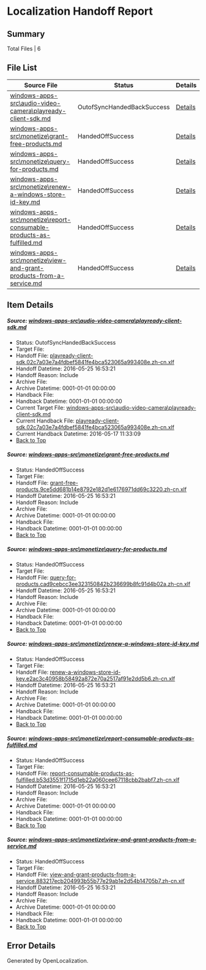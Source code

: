 # <a name='report-top'></a> Localization Handoff Report

## Summary
 Total Files | 6

## File List
 Source File | Status | Details 
 ----------- | ------ | ------- 
 [windows-apps-src\audio-video-camera\playready-client-sdk.md](https://github.com/Microsoft/windows-apps/blob/885b017fd853c596d44818391c00b026b9dfd0c9/windows-apps-src/audio-video-camera/playready-client-sdk.md) | OutofSyncHandedBackSuccess | [Details](#d0bb8dac611b8a641ed07f2b7c8363d587616950484)
 [windows-apps-src\monetize\grant-free-products.md](https://github.com/Microsoft/windows-apps/blob/2f4351d6f9bdc0b9a131ad5ead10ffba7e76c437/windows-apps-src/monetize/grant-free-products.md) | HandedOffSuccess | [Details](#9bce5649fc1a9400371e1f9bb67809f1c6288ec63276)
 [windows-apps-src\monetize\query-for-products.md](https://github.com/Microsoft/windows-apps/blob/2f4351d6f9bdc0b9a131ad5ead10ffba7e76c437/windows-apps-src/monetize/query-for-products.md) | HandedOffSuccess | [Details](#b8661d73487dde61b207159d11a0583700fa22bc3316)
 [windows-apps-src\monetize\renew-a-windows-store-id-key.md](https://github.com/Microsoft/windows-apps/blob/2f4351d6f9bdc0b9a131ad5ead10ffba7e76c437/windows-apps-src/monetize/renew-a-windows-store-id-key.md) | HandedOffSuccess | [Details](#6255346c568ed24e17c795834ab182f73707c4de3318)
 [windows-apps-src\monetize\report-consumable-products-as-fulfilled.md](https://github.com/Microsoft/windows-apps/blob/2f4351d6f9bdc0b9a131ad5ead10ffba7e76c437/windows-apps-src/monetize/report-consumable-products-as-fulfilled.md) | HandedOffSuccess | [Details](#b099bdc26565ef218eaf1f73c5bb3ec9c24065c33319)
 [windows-apps-src\monetize\view-and-grant-products-from-a-service.md](https://github.com/Microsoft/windows-apps/blob/2f4351d6f9bdc0b9a131ad5ead10ffba7e76c437/windows-apps-src/monetize/view-and-grant-products-from-a-service.md) | HandedOffSuccess | [Details](#92b62f36a519b49bd8f380b7f22920f38fe195b53335)

## Item Details
##### <a name='d0bb8dac611b8a641ed07f2b7c8363d587616950484'></a> Source: [windows-apps-src\audio-video-camera\playready-client-sdk.md](https://github.com/Microsoft/windows-apps/blob/885b017fd853c596d44818391c00b026b9dfd0c9/windows-apps-src/audio-video-camera/playready-client-sdk.md)
* Status: OutofSyncHandedBackSuccess
* Target File: 
* Handoff File: [playready-client-sdk.02c7a03e7a4fdbef5841fe4bca523065a993408e.zh-cn.xlf](https://github.com/Microsoft/WDG.handoff/blob/9a4612b3a6c49a5422aa2275c4034874b06bb44c/ol-handoff/Microsoft/windows-apps.zh-cn/master/playready-client-sdk.02c7a03e7a4fdbef5841fe4bca523065a993408e.zh-cn.xlf)
* Handoff Datetime: 2016-05-25 16:53:21
* Handoff Reason: Include
* Archive File: 
* Archive Datetime: 0001-01-01 00:00:00
* Handback File: 
* Handback Datetime: 0001-01-01 00:00:00
* Current Target File: [windows-apps-src\audio-video-camera\playready-client-sdk.md](https://github.com/Microsoft/windows-apps.zh-cn/blob/e4950dfadec3ed05da353865094db86aa5da2532/windows-apps-src/audio-video-camera/playready-client-sdk.md)
* Current Handback File: [playready-client-sdk.02c7a03e7a4fdbef5841fe4bca523065a993408e.zh-cn.xlf](https://github.com/Microsoft/WDG.handback/blob/eac7704e2d2e18f3bef46b3eb8e5f94908c5e366/ol-handback/Microsoft/windows-apps.zh-cn/master/playready-client-sdk.02c7a03e7a4fdbef5841fe4bca523065a993408e.zh-cn.xlf)
* Current Handback Datetime: 2016-05-17 11:33:09
* [Back to Top](#report-top)

##### <a name='9bce5649fc1a9400371e1f9bb67809f1c6288ec63276'></a> Source: [windows-apps-src\monetize\grant-free-products.md](https://github.com/Microsoft/windows-apps/blob/2f4351d6f9bdc0b9a131ad5ead10ffba7e76c437/windows-apps-src/monetize/grant-free-products.md)
* Status: HandedOffSuccess
* Target File: 
* Handoff File: [grant-free-products.9ce5dd681b14e8792e182d1e6176971dd69c3220.zh-cn.xlf](https://github.com/Microsoft/WDG.handoff/blob/9a4612b3a6c49a5422aa2275c4034874b06bb44c/ol-handoff/Microsoft/windows-apps.zh-cn/master/grant-free-products.9ce5dd681b14e8792e182d1e6176971dd69c3220.zh-cn.xlf)
* Handoff Datetime: 2016-05-25 16:53:21
* Handoff Reason: Include
* Archive File: 
* Archive Datetime: 0001-01-01 00:00:00
* Handback File: 
* Handback Datetime: 0001-01-01 00:00:00
* [Back to Top](#report-top)

##### <a name='b8661d73487dde61b207159d11a0583700fa22bc3316'></a> Source: [windows-apps-src\monetize\query-for-products.md](https://github.com/Microsoft/windows-apps/blob/2f4351d6f9bdc0b9a131ad5ead10ffba7e76c437/windows-apps-src/monetize/query-for-products.md)
* Status: HandedOffSuccess
* Target File: 
* Handoff File: [query-for-products.cad9cebcc3ee323150842b236699b8fc91d4b02a.zh-cn.xlf](https://github.com/Microsoft/WDG.handoff/blob/9a4612b3a6c49a5422aa2275c4034874b06bb44c/ol-handoff/Microsoft/windows-apps.zh-cn/master/query-for-products.cad9cebcc3ee323150842b236699b8fc91d4b02a.zh-cn.xlf)
* Handoff Datetime: 2016-05-25 16:53:21
* Handoff Reason: Include
* Archive File: 
* Archive Datetime: 0001-01-01 00:00:00
* Handback File: 
* Handback Datetime: 0001-01-01 00:00:00
* [Back to Top](#report-top)

##### <a name='6255346c568ed24e17c795834ab182f73707c4de3318'></a> Source: [windows-apps-src\monetize\renew-a-windows-store-id-key.md](https://github.com/Microsoft/windows-apps/blob/2f4351d6f9bdc0b9a131ad5ead10ffba7e76c437/windows-apps-src/monetize/renew-a-windows-store-id-key.md)
* Status: HandedOffSuccess
* Target File: 
* Handoff File: [renew-a-windows-store-id-key.e2ac3c40958b58492a872e70a2517af91e2dd5b6.zh-cn.xlf](https://github.com/Microsoft/WDG.handoff/blob/9a4612b3a6c49a5422aa2275c4034874b06bb44c/ol-handoff/Microsoft/windows-apps.zh-cn/master/renew-a-windows-store-id-key.e2ac3c40958b58492a872e70a2517af91e2dd5b6.zh-cn.xlf)
* Handoff Datetime: 2016-05-25 16:53:21
* Handoff Reason: Include
* Archive File: 
* Archive Datetime: 0001-01-01 00:00:00
* Handback File: 
* Handback Datetime: 0001-01-01 00:00:00
* [Back to Top](#report-top)

##### <a name='b099bdc26565ef218eaf1f73c5bb3ec9c24065c33319'></a> Source: [windows-apps-src\monetize\report-consumable-products-as-fulfilled.md](https://github.com/Microsoft/windows-apps/blob/2f4351d6f9bdc0b9a131ad5ead10ffba7e76c437/windows-apps-src/monetize/report-consumable-products-as-fulfilled.md)
* Status: HandedOffSuccess
* Target File: 
* Handoff File: [report-consumable-products-as-fulfilled.b53d3551f1715d1eb22a060cee67118cbb2babf7.zh-cn.xlf](https://github.com/Microsoft/WDG.handoff/blob/9a4612b3a6c49a5422aa2275c4034874b06bb44c/ol-handoff/Microsoft/windows-apps.zh-cn/master/report-consumable-products-as-fulfilled.b53d3551f1715d1eb22a060cee67118cbb2babf7.zh-cn.xlf)
* Handoff Datetime: 2016-05-25 16:53:21
* Handoff Reason: Include
* Archive File: 
* Archive Datetime: 0001-01-01 00:00:00
* Handback File: 
* Handback Datetime: 0001-01-01 00:00:00
* [Back to Top](#report-top)

##### <a name='92b62f36a519b49bd8f380b7f22920f38fe195b53335'></a> Source: [windows-apps-src\monetize\view-and-grant-products-from-a-service.md](https://github.com/Microsoft/windows-apps/blob/2f4351d6f9bdc0b9a131ad5ead10ffba7e76c437/windows-apps-src/monetize/view-and-grant-products-from-a-service.md)
* Status: HandedOffSuccess
* Target File: 
* Handoff File: [view-and-grant-products-from-a-service.883217ecb204993b55b77e29ab1e2d54b14705b7.zh-cn.xlf](https://github.com/Microsoft/WDG.handoff/blob/9a4612b3a6c49a5422aa2275c4034874b06bb44c/ol-handoff/Microsoft/windows-apps.zh-cn/master/view-and-grant-products-from-a-service.883217ecb204993b55b77e29ab1e2d54b14705b7.zh-cn.xlf)
* Handoff Datetime: 2016-05-25 16:53:21
* Handoff Reason: Include
* Archive File: 
* Archive Datetime: 0001-01-01 00:00:00
* Handback File: 
* Handback Datetime: 0001-01-01 00:00:00
* [Back to Top](#report-top)


## Error Details

Generated by OpenLocalization.
